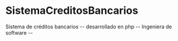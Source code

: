 # SistemaCreditosBancarios
Sistema de créditos bancarios --  desarrollado en php 
-- Ingeniera de software --
